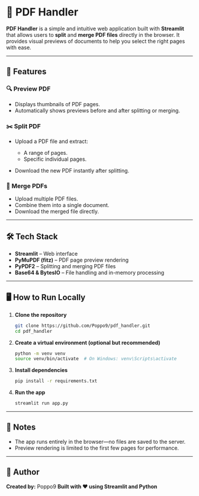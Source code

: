 # 📄 PDF Handler

**PDF Handler** is a simple and intuitive web application built with **Streamlit** that allows users to **split** and **merge PDF files** directly in the browser. It provides visual previews of documents to help you select the right pages with ease.

---

## 🚀 Features

### 🔍 Preview PDF

* Displays thumbnails of PDF pages.
* Automatically shows previews before and after splitting or merging.

### ✂️ Split PDF

* Upload a PDF file and extract:

  * A range of pages.
  * Specific individual pages.
* Download the new PDF instantly after splitting.

### 🔗 Merge PDFs

* Upload multiple PDF files.
* Combine them into a single document.
* Download the merged file directly.

---

## 🛠️ Tech Stack

* **Streamlit** – Web interface
* **PyMuPDF (fitz)** – PDF page preview rendering
* **PyPDF2** – Splitting and merging PDF files
* **Base64 & BytesIO** – File handling and in-memory processing

---

## 🖥️ How to Run Locally

1. **Clone the repository**

   ```bash
   git clone https://github.com/Poppo9/pdf_handler.git
   cd pdf_handler
   ```

2. **Create a virtual environment (optional but recommended)**

   ```bash
   python -m venv venv
   source venv/bin/activate  # On Windows: venv\Scripts\activate
   ```

3. **Install dependencies**

   ```bash
   pip install -r requirements.txt
   ```

4. **Run the app**

   ```bash
   streamlit run app.py
   ```

---

## 📌 Notes

* The app runs entirely in the browser—no files are saved to the server.
* Preview rendering is limited to the first few pages for performance.

---

## 👤 Author

**Created by:** Poppo9
**Built with ❤️ using Streamlit and Python**
